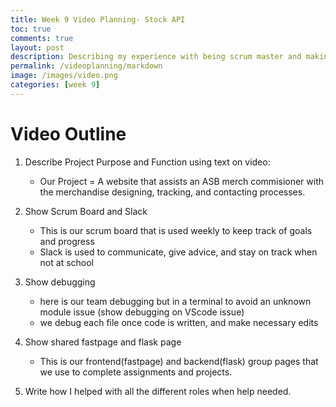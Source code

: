 ```yaml
---
title: Week 9 Video Planning- Stock API
toc: true
comments: true
layout: post
description: Describing my experience with being scrum master and making our stock API.
permalink: /videoplanning/markdown
image: /images/video.png
categories: [week 9]
---
```



# Video Outline

1. Describe Project Purpose and Function using text on video: 
   - Our Project = A website that assists an ASB merch commisioner with the merchandise designing, tracking, and contacting processes.

2. Show Scrum Board and Slack
    - This is our scrum board that is used weekly to keep track of goals and progress
    - Slack is used to communicate, give advice, and stay on track when not at school

3. Show debugging 
    - here is our team debugging but in a terminal to avoid an unknown module issue (show debugging on VScode issue)
    - we debug each file once code is written, and make necessary edits

4. Show shared fastpage and flask page
    - This is our frontend(fastpage) and backend(flask) group pages that we use to complete assignments and projects. 

5. Write how I helped with all the different roles when help needed.
